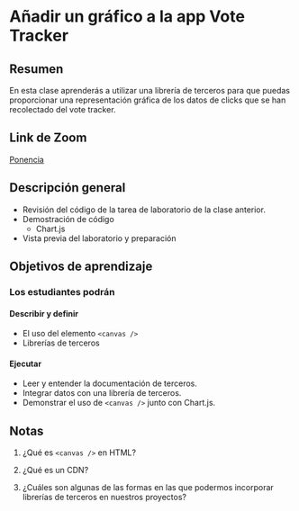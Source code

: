 ﻿# Añadir un gráfico a la app Vote Tracker

## Resumen

En esta clase aprenderás a utilizar una librería de terceros para que puedas proporcionar una representación gráfica de los datos de clicks que se han recolectado del vote tracker.

## Link de Zoom

[Ponencia](https://us06web.zoom.us/rec/share/fqLXBEaZys_1Bb_h8XFbfensZRNAx1zF5XjYqDgyfTDN38n9yDmq8EFlW9LRomhi.GJt8Swc2kIHxX2qt )

## Descripción general

- Revisión del código de la tarea de laboratorio de la clase anterior.
- Demostración de código
  - Chart.js
- Vista previa del laboratorio y preparación

## Objetivos de aprendizaje

### Los estudiantes podrán

#### Describir y definir

- El uso del elemento `<canvas />`
- Librerías de terceros

#### Ejecutar

- Leer y entender la documentación de terceros.
- Integrar datos con una librería de terceros.
- Demonstrar el uso de `<canvas />` junto con Chart.js.

## Notas

1. ¿Qué es `<canvas />` en HTML?

1. ¿Qué es un CDN?

1. ¿Cuáles son algunas de las formas en las que podermos incorporar librerías de terceros en nuestros proyectos?
